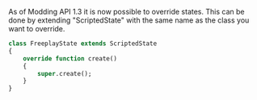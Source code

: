 As of Modding API 1.3 it is now possible to override states.
This can be done by extending "ScriptedState" with the same name as the class you want to override.

```haxe
class FreeplayState extends ScriptedState
{
    override function create()
    {
        super.create();
    }
}
```